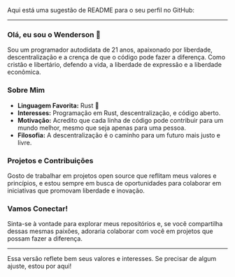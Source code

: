 Aqui está uma sugestão de README para o seu perfil no GitHub:

---

### Olá, eu sou o Wenderson 👋

Sou um programador autodidata de 21 anos, apaixonado por liberdade, descentralização e a crença de que o código pode fazer a diferença. Como cristão e libertário, defendo a vida, a liberdade de expressão e a liberdade econômica.

### Sobre Mim

- **Linguagem Favorita:** Rust 🦀
- **Interesses:** Programação em Rust, descentralização, e código aberto.
- **Motivação:** Acredito que cada linha de código pode contribuir para um mundo melhor, mesmo que seja apenas para uma pessoa.
- **Filosofia:** A descentralização é o caminho para um futuro mais justo e livre. 

### Projetos e Contribuições

Gosto de trabalhar em projetos open source que reflitam meus valores e princípios, e estou sempre em busca de oportunidades para colaborar em iniciativas que promovam liberdade e inovação.

### Vamos Conectar!

Sinta-se à vontade para explorar meus repositórios e, se você compartilha dessas mesmas paixões, adoraria colaborar com você em projetos que possam fazer a diferença.

---

Essa versão reflete bem seus valores e interesses. Se precisar de algum ajuste, estou por aqui!
